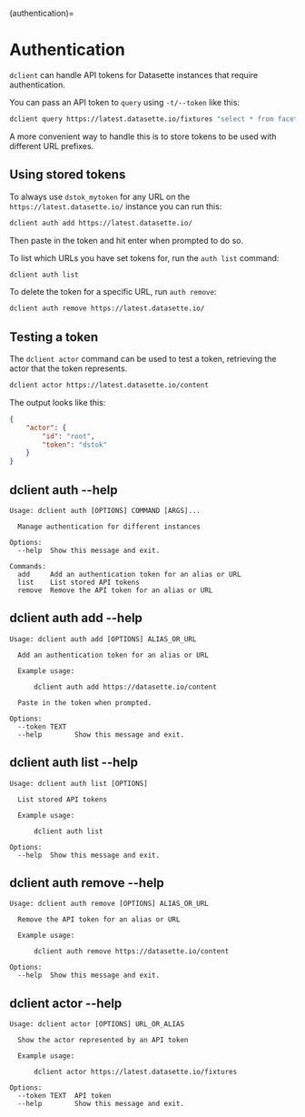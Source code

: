 (authentication)=

# Authentication

`dclient` can handle API tokens for Datasette instances that require authentication.

You can pass an API token to `query` using `-t/--token` like this:

```bash
dclient query https://latest.datasette.io/fixtures "select * from facetable" -t dstok_mytoken
```

A more convenient way to handle this is to store tokens to be used with different URL prefixes.

## Using stored tokens

To always use `dstok_mytoken` for any URL on the `https://latest.datasette.io/` instance you can run this:
```bash
dclient auth add https://latest.datasette.io/
```
Then paste in the token and hit enter when prompted to do so.

To list which URLs you have set tokens for, run the `auth list` command:
```bash
dclient auth list
```
To delete the token for a specific URL, run `auth remove`:
```bash
dclient auth remove https://latest.datasette.io/
```
## Testing a token

The `dclient actor` command can be used to test a token, retrieving the actor that the token represents.
```bash
dclient actor https://latest.datasette.io/content
```
The output looks like this:
```json
{
    "actor": {
        "id": "root",
        "token": "dstok"
    }
}
```

## dclient auth --help
<!-- [[[cog
import cog
from dclient import cli
from click.testing import CliRunner
runner = CliRunner()
result = runner.invoke(cli.cli, ["auth", "--help"])
help = result.output.replace("Usage: cli", "Usage: dclient")
cog.out(
    "```\n{}\n```".format(help)
)
]]] -->
```
Usage: dclient auth [OPTIONS] COMMAND [ARGS]...

  Manage authentication for different instances

Options:
  --help  Show this message and exit.

Commands:
  add     Add an authentication token for an alias or URL
  list    List stored API tokens
  remove  Remove the API token for an alias or URL

```
<!-- [[[end]]] -->

## dclient auth add --help

<!-- [[[cog
import cog
result = runner.invoke(cli.cli, ["auth", "add", "--help"])
help = result.output.replace("Usage: cli", "Usage: dclient")
cog.out(
    "```\n{}\n```".format(help)
)
]]] -->
```
Usage: dclient auth add [OPTIONS] ALIAS_OR_URL

  Add an authentication token for an alias or URL

  Example usage:

      dclient auth add https://datasette.io/content

  Paste in the token when prompted.

Options:
  --token TEXT
  --help        Show this message and exit.

```
<!-- [[[end]]] -->

## dclient auth list --help

<!-- [[[cog
import cog
result = runner.invoke(cli.cli, ["auth", "list", "--help"])
help = result.output.replace("Usage: cli", "Usage: dclient")
cog.out(
    "```\n{}\n```".format(help)
)
]]] -->
```
Usage: dclient auth list [OPTIONS]

  List stored API tokens

  Example usage:

      dclient auth list

Options:
  --help  Show this message and exit.

```
<!-- [[[end]]] -->

## dclient auth remove --help

<!-- [[[cog
import cog
result = runner.invoke(cli.cli, ["auth", "remove", "--help"])
help = result.output.replace("Usage: cli", "Usage: dclient")
cog.out(
    "```\n{}\n```".format(help)
)
]]] -->
```
Usage: dclient auth remove [OPTIONS] ALIAS_OR_URL

  Remove the API token for an alias or URL

  Example usage:

      dclient auth remove https://datasette.io/content

Options:
  --help  Show this message and exit.

```
<!-- [[[end]]] -->

## dclient actor --help

<!-- [[[cog
import cog
result = runner.invoke(cli.cli, ["actor", "--help"])
help = result.output.replace("Usage: cli", "Usage: dclient")
cog.out(
    "```\n{}\n```".format(help)
)
]]] -->
```
Usage: dclient actor [OPTIONS] URL_OR_ALIAS

  Show the actor represented by an API token

  Example usage:

      dclient actor https://latest.datasette.io/fixtures

Options:
  --token TEXT  API token
  --help        Show this message and exit.

```
<!-- [[[end]]] -->